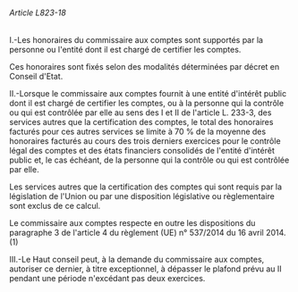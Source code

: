 ###### Article L823-18

I.-Les honoraires du commissaire aux comptes sont supportés par la personne ou l'entité dont il est chargé de certifier les comptes.

Ces honoraires sont fixés selon des modalités déterminées par décret en Conseil d'Etat.

II.-Lorsque le commissaire aux comptes fournit à une entité d'intérêt public dont il est chargé de certifier les comptes, ou à la personne qui la contrôle ou qui est contrôlée par elle au sens des I et II de l'article L. 233-3, des services autres que la certification des comptes, le total des honoraires facturés pour ces autres services se limite à 70 % de la moyenne des honoraires facturés au cours des trois derniers exercices pour le contrôle légal des comptes et des états financiers consolidés de l'entité d'intérêt public et, le cas échéant, de la personne qui la contrôle ou qui est contrôlée par elle.

Les services autres que la certification des comptes qui sont requis par la législation de l'Union ou par une disposition législative ou règlementaire sont exclus de ce calcul.

Le commissaire aux comptes respecte en outre les dispositions du paragraphe 3 de l'article 4 du règlement (UE) n° 537/2014 du 16 avril 2014. (1)

III.-Le Haut conseil peut, à la demande du commissaire aux comptes, autoriser ce dernier, à titre exceptionnel, à dépasser le plafond prévu au II pendant une période n'excédant pas deux exercices.

